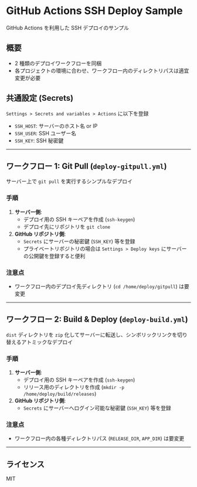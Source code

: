 # GitHub Actions SSH Deploy Sample

GitHub Actions を利用した SSH デプロイのサンプル

## 概要

- 2 種類のデプロイワークフローを同梱
- 各プロジェクトの環境に合わせ、ワークフロー内のディレクトリパスは適宜変更が必要

## 共通設定 (Secrets)

`Settings > Secrets and variables > Actions` に以下を登録

- `SSH_HOST`: サーバーのホスト名 or IP
- `SSH_USER`: SSH ユーザー名
- `SSH_KEY`: SSH 秘密鍵

---

## ワークフロー 1: Git Pull (`deploy-gitpull.yml`)

サーバー上で `git pull` を実行するシンプルなデプロイ

### 手順

1.  **サーバー側**:
    - デプロイ用の SSH キーペアを作成 (`ssh-keygen`)
    - デプロイ先にリポジトリを `git clone`
2.  **GitHub リポジトリ側**:
    - `Secrets` にサーバーの秘密鍵 (`SSH_KEY`) 等を登録
    - プライベートリポジトリの場合は `Settings > Deploy keys` にサーバーの公開鍵を登録すると便利

### 注意点

- ワークフロー内のデプロイ先ディレクトリ (`cd /home/deploy/gitpull`) は要変更

---

## ワークフロー 2: Build & Deploy (`deploy-build.yml`)

`dist` ディレクトリを `zip` 化してサーバーに転送し、シンボリックリンクを切り替えるアトミックなデプロイ

### 手順

1.  **サーバー側**:
    - デプロイ用の SSH キーペアを作成 (`ssh-keygen`)
    - リリース用のディレクトリを作成 (`mkdir -p /home/deploy/build/releases`)
2.  **GitHub リポジトリ側**:
    - `Secrets` にサーバーへログイン可能な秘密鍵 (`SSH_KEY`) 等を登録

### 注意点

- ワークフロー内の各種ディレクトリパス (`RELEASE_DIR`, `APP_DIR`) は要変更

---

## ライセンス

MIT
